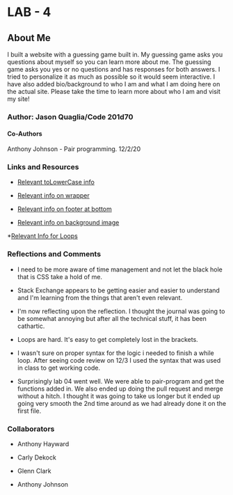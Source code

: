 # LAB - 4

## About Me

I built a website with a guessing game built in. My guessing game asks you questions about myself so you can learn more about me. The guessing game asks you yes or no questions and has responses for both answers. I tried to personalize it as much as possible so it would seem interactive. I have also added bio/background to who I am and what I am doing here on the actual site. Please take the time to learn more about who I am and visit my site!

### Author: Jason Quaglia/Code 201d70

#### Co-Authors

Anthony Johnson - Pair programming. 12/2/20

### Links and Resources

* [Relevant toLowerCase info](https://developer.mozilla.org/en-US/docs/Web/JavaScript/Reference/Global_Objects/String/toLowerCase)

* [Relevant info on wrapper](https://stackoverflow.com/questions/5275410/what-is-the-correct-way-to-do-a-css-wrapper)

* [Relevant info on footer at bottom](https://www.freecodecamp.org/news/how-to-keep-your-footer-where-it-belongs-59c6aa05c59c/)

* [Relevant info on background image](https://www.codesdope.com/blog/article/fixed-background-scrolling-effect-using-css/)

*[Relevant Info for Loops](https://stackoverflow.com/questions/47787313/javascript-creating-a-guess-the-word-game)

### Reflections and Comments

* I need to be more aware of time management and not let the black hole that is CSS take a hold of me.

* Stack Exchange appears to be getting easier and easier to understand and I'm learning from the things that aren't even relevant.

* I'm now reflecting upon the reflection. I thought the journal was going to be somewhat annoying but after all the technical stuff, it has been cathartic.

* Loops are hard. It's easy to get completely lost in the brackets.

* I wasn't sure on proper syntax for the logic i needed to finish a while loop. After seeing code review on 12/3 I used the syntax that was used in class to get working code.

* Surprisingly lab 04 went well. We were able to pair-program and get the functions added in. We also ended up doing the pull request and merge without a hitch. I thought it was going to take us longer but it ended up going very smooth the 2nd time around as we had already done it on the first file.

### Collaborators

* Anthony Hayward

* Carly Dekock

* Glenn Clark

* Anthony Johnson
